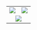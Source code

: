 <table>
  <tr>
    <td>
      <img src="https://github-readme-stats.vercel.app/api?username=johnzhou1210&theme=radical&show_icons=true&hide_border=true&count_private=true" />
    </td>
    <td>
      <img src="https://github-readme-stats.vercel.app/api/top-langs/?username=johnzhou1210&theme=radical&show_icons=true&hide_border=true&layout=compact" />
    </td>
  </tr>
  <tr>
    <td colspan="2" align="center">
      <img src="https://streak-stats.demolab.com?user=johnzhou1210&theme=radical&hide_border=true" />
    </td>
  </tr>
</table>
